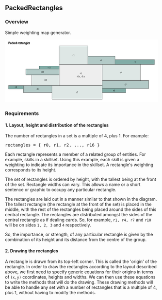 ## PackedRectangles

### Overview

Simple weighting map generator.

![Packed_rectangles_example](https://github.com/PaulGreer1/PackedRectangles/blob/main/specification/PACKED_RECTANGLES.png)

### Requirements

#### 1. Layout, height and distribution of the rectangles

The number of rectangles in a set is a multiple of 4, plus 1. For example:

<pre>
rectangles = { r0, r1, r2, ..., r16 }
</pre>

Each rectangle represents a member of a related group of entities. For example, skills in a skillset. Using this example, each skill is given a weighting to indicate its importance in the skillset. A rectangle's weighting corresponds to its height.

The set of rectangles is ordered by height, with the tallest being at the front of the set. Rectangle widths can vary. This allows a name or a short sentence or graphic to occupy any particular rectangle.

The rectangles are laid out in a manner similar to that shown in the diagram. The tallest rectangle (the rectangle at the front of the set) is placed in the middle, with the rest of the rectangles being placed around the sides of this central rectangle. The rectangles are distributed amongst the sides of the central rectangle as if dealing cards. So, for example, `r1, r4, r7` and `r10` will be on sides `1, 2, 3` and `4` respectively.

So, the importance, or strength, of any particular rectangle is given by the combination of its height and its distance from the centre of the group.

#### 2. Drawing the rectangles

A rectangle is drawn from its top-left corner. This is called the 'origin' of the rectangle. In order to draw the rectangles according to the layout described above, we first need to specify generic equations for their origins in terms of `(x,y)` coordinates, heights and widths. We can then use these equations to write the methods that will do the drawing. These drawing methods will be able to handle any set with a number of rectangles that is a multiple of 4, plus 1, without having to modify the methods.

